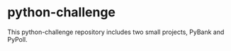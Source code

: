 # python-challenge

This python-challenge repository includes two small projects, PyBank and PyPoll.
